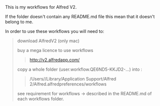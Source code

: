 This is my workflows for Alfred V2.

If the folder doesn't contain any README.md file this mean that it doesn't belong to me.

In order to use these workflows you will need to: 
> download AlfredV2 (only mac)
>
> buy a mega licence to use workflows 
> > http://v2.alfredapp.com/
>
> copy a whole folder (user.workflow.QE6ND5-KKJD2-...) into :
> > /Users/<USERNAME>/Library/Application Support/Alfred 2/Alfred.alfredpreferences/workflows
>
> see requirement for workflows -> described in the README.md of each workflows folder.